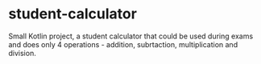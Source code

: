# student-calculator

Small Kotlin project, a student calculator that could be used during exams and does only 4 operations - addition, subrtaction, multiplication and division.
